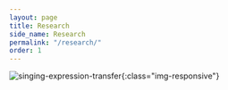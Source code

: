 ```yaml
---
layout: page
title: Research
side_name: Research
permalink: "/research/"
order: 1
---
```


![singing-expression-transfer](sie_thumb.jpg){:class="img-responsive"}